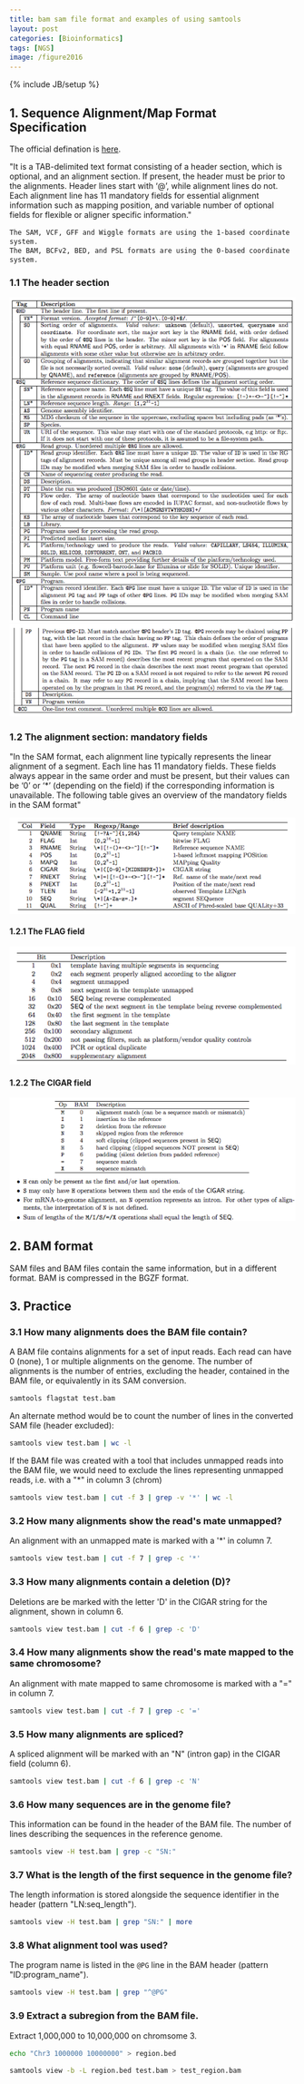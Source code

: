 ```yaml
---
title: bam sam file format and examples of using samtools
layout: post
categories: [Bioinformatics]
tags: [NGS]
image: /figure2016
---
```

{% include JB/setup %}

## 1. Sequence Alignment/Map Format Specification   

The official defination is [here](https://samtools.github.io/hts-specs/SAMv1.pdf).   

"It is a TAB-delimited text format consisting of a header section, which is optional, and an alignment section. If present, the header must be prior to the alignments. Header lines start with ‘@’, while alignment lines do not. Each alignment line has 11 mandatory fields for essential alignment information such as mapping position, and variable number of optional fields for flexible or aligner specific information."     

```
The SAM, VCF, GFF and Wiggle formats are using the 1-based coordinate system.
The BAM, BCFv2, BED, and PSL formats are using the 0-based coordinate system.
```

### 1.1 The header section
![](/figure2016/SAMv1_1.png)   
![](/figure2016/SAMv1_2.png)

### 1.2 The alignment section: mandatory fields

"In the SAM format, each alignment line typically represents the linear alignment of a segment. Each line has 11 mandatory fields. These fields always appear in the same order and must be present, but their values can be ‘0’ or ‘*’ (depending on the field) if the corresponding information is unavailable. The following table gives an overview of the mandatory fields in the SAM format"

![](/figure2016/SAMv1_3.png)

#### 1.2.1 The FLAG field

![](/figure2016/SAMv1_4.png)

#### 1.2.2 The CIGAR field

![](/figure2016/SAMv1_5.png)

## 2. BAM format

SAM files and BAM files contain the same information, but in a different format. BAM is compressed in the BGZF format.

## 3. Practice   

### 3.1 How many alignments does the BAM file contain?

A BAM file contains alignments for a set of input reads. Each read can have 0 (none), 1 or multiple alignments on the genome. The number of alignments is the number of entries, excluding the header, contained in the BAM file, or equivalently in its SAM conversion.     

```bash
samtools flagstat test.bam
```

An alternate method would be to count the number of lines in the converted SAM file (header excluded):     

```bash
samtools view test.bam | wc -l
```

If the BAM file was created with a tool that includes unmapped reads into the BAM file, we would need to exclude the lines representing unmapped reads, i.e. with a "*" in column 3 (chrom)    

```bash
samtools view test.bam | cut -f 3 | grep -v '*' | wc -l
```

### 3.2 How many alignments show the read's mate unmapped?

An alignment with an unmapped mate is marked with a '*' in column 7. 

```bash
samtools view test.bam | cut -f 7 | grep -c '*'
```

### 3.3 How many alignments contain a deletion (D)?

Deletions are be marked with the letter 'D' in the CIGAR string for the alignment, shown in column 6.    

```bash
samtools view test.bam | cut -f 6 | grep -c 'D'
```

### 3.4 How many alignments show the read's mate mapped to the same chromosome?

An alignment with mate mapped to same chromosome is marked with a "=" in column 7. 

```bash
samtools view test.bam | cut -f 7 | grep -c '='
```

### 3.5 How many alignments are spliced?

A spliced alignment will be marked with an "N" (intron gap) in the CIGAR field (column 6).   

```bash
samtools view test.bam | cut -f 6 | grep -c 'N'
```

### 3.6 How many sequences are in the genome file?

This information can be found in the header of the BAM file. The number of lines describing the sequences in the reference genome.     

```bash
samtools view -H test.bam | grep -c "SN:"
```

### 3.7 What is the length of the first sequence in the genome file?

The length information is stored alongside the sequence identifier in the header (pattern "LN:seq_length").   

```bash
samtools view -H test.bam | grep "SN:" | more
```

### 3.8 What alignment tool was used?

The program name is listed in the `@PG` line in the BAM header (pattern "ID:program_name").   

```bash
samtools view -H test.bam | grep "^@PG"
```

### 3.9 Extract a subregion from the BAM file.

Extract 1,000,000 to 10,000,000 on chromsome 3.  

```bash
echo "Chr3 1000000 10000000" > region.bed
```

```bash
samtools view -b -L region.bed test.bam > test_region.bam
```

